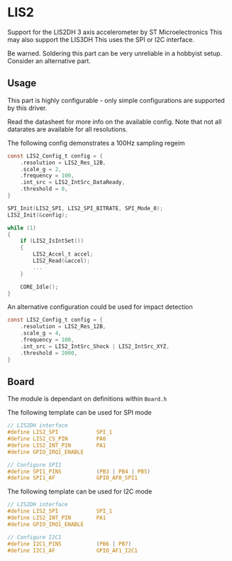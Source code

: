 # LIS2
Support for the LIS2DH 3 axis accelerometer by ST Microelectronics
This may also support the LIS3DH
This uses the SPI or I2C interface.

Be warned. Soldering this part can be very unreliable in a hobbyist setup. Consider an alternative part.

## Usage

This part is highly configurable - only simple configurations are supported by this driver.

Read the datasheet for more info on the available config. Note that not all datarates are available for all resolutions.

The following config demonstrates a 100Hz sampling regeim

```C
const LIS2_Config_t config = {
    .resolution = LIS2_Res_12B,
    .scale_g = 2,
    .frequency = 100,
    .int_src = LIS2_IntSrc_DataReady,
    .threshold = 0,
}

SPI_Init(LIS2_SPI, LIS2_SPI_BITRATE, SPI_Mode_0);
LIS2_Init(&config);

while (1)
{
    if (LIS2_IsIntSet())
    {
        LIS2_Accel_t accel;
        LIS2_Read(&accel);
        ...
    }

    CORE_Idle();
}
```

An alternative configuration could be used for impact detection

```C
const LIS2_Config_t config = {
    .resolution = LIS2_Res_12B,
    .scale_g = 4,
    .frequency = 100,
    .int_src = LIS2_IntSrc_Shock | LIS2_IntSrc_XYZ,
    .threshold = 2000,
}
```

## Board

The module is dependant on definitions within `Board.h`

The following template can be used for SPI mode

```C
// LIS2DH interface
#define LIS2_SPI            SPI_1
#define LIS2_CS_PIN         PA0 
#define LIS2_INT_PIN        PA1
#define GPIO_IRQ1_ENABLE

// Configure SPI1
#define SPI1_PINS		    (PB3 | PB4 | PB5)
#define SPI1_AF			    GPIO_AF0_SPI1
```

The following template can be used for I2C mode

```C
// LIS2DH interface
#define LIS2_SPI            SPI_1
#define LIS2_INT_PIN        PA1
#define GPIO_IRQ1_ENABLE

// Configure I2C1
#define I2C1_PINS		    (PB6 | PB7)
#define I2C1_AF			    GPIO_AF1_I2C1
```
